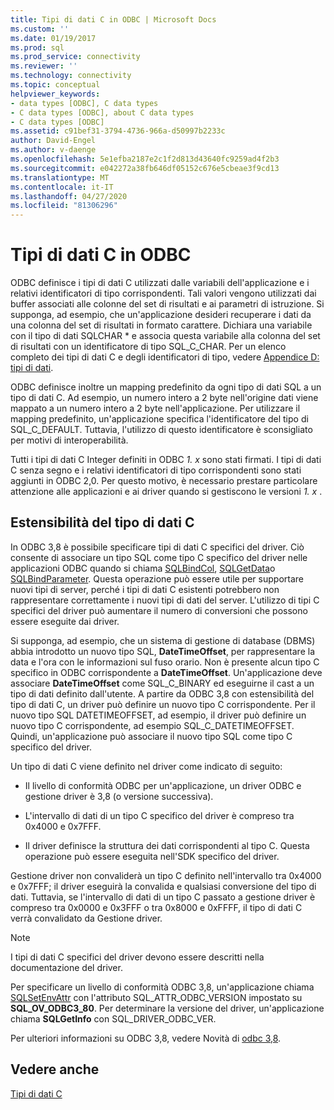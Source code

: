 ```yaml
---
title: Tipi di dati C in ODBC | Microsoft Docs
ms.custom: ''
ms.date: 01/19/2017
ms.prod: sql
ms.prod_service: connectivity
ms.reviewer: ''
ms.technology: connectivity
ms.topic: conceptual
helpviewer_keywords:
- data types [ODBC], C data types
- C data types [ODBC], about C data types
- C data types [ODBC]
ms.assetid: c91bef31-3794-4736-966a-d50997b2233c
author: David-Engel
ms.author: v-daenge
ms.openlocfilehash: 5e1efba2187e2c1f2d813d43640fc9259ad4f2b3
ms.sourcegitcommit: e042272a38fb646df05152c676e5cbeae3f9cd13
ms.translationtype: MT
ms.contentlocale: it-IT
ms.lasthandoff: 04/27/2020
ms.locfileid: "81306296"
---
```

# <a name="c-data-types-in-odbc"></a>Tipi di dati C in ODBC
ODBC definisce i tipi di dati C utilizzati dalle variabili dell'applicazione e i relativi identificatori di tipo corrispondenti. Tali valori vengono utilizzati dai buffer associati alle colonne del set di risultati e ai parametri di istruzione. Si supponga, ad esempio, che un'applicazione desideri recuperare i dati da una colonna del set di risultati in formato carattere. Dichiara una variabile con il tipo di dati SQLCHAR * e associa questa variabile alla colonna del set di risultati con un identificatore di tipo SQL_C_CHAR. Per un elenco completo dei tipi di dati C e degli identificatori di tipo, vedere [Appendice D: tipi di dati](../../../odbc/reference/appendixes/appendix-d-data-types.md).  
  
 ODBC definisce inoltre un mapping predefinito da ogni tipo di dati SQL a un tipo di dati C. Ad esempio, un numero intero a 2 byte nell'origine dati viene mappato a un numero intero a 2 byte nell'applicazione. Per utilizzare il mapping predefinito, un'applicazione specifica l'identificatore del tipo di SQL_C_DEFAULT. Tuttavia, l'utilizzo di questo identificatore è sconsigliato per motivi di interoperabilità.  
  
 Tutti i tipi di dati C Integer definiti in ODBC *1. x* sono stati firmati. I tipi di dati C senza segno e i relativi identificatori di tipo corrispondenti sono stati aggiunti in ODBC 2,0. Per questo motivo, è necessario prestare particolare attenzione alle applicazioni e ai driver quando si gestiscono le versioni *1. x* .  
  
## <a name="c-data-type-extensibility"></a>Estensibilità del tipo di dati C  
 In ODBC 3,8 è possibile specificare tipi di dati C specifici del driver. Ciò consente di associare un tipo SQL come tipo C specifico del driver nelle applicazioni ODBC quando si chiama [SQLBindCol](../../../odbc/reference/syntax/sqlbindcol-function.md), [SQLGetData](../../../odbc/reference/syntax/sqlgetdata-function.md)o [SQLBindParameter](../../../odbc/reference/syntax/sqlbindparameter-function.md). Questa operazione può essere utile per supportare nuovi tipi di server, perché i tipi di dati C esistenti potrebbero non rappresentare correttamente i nuovi tipi di dati del server. L'utilizzo di tipi C specifici del driver può aumentare il numero di conversioni che possono essere eseguite dai driver.  
  
 Si supponga, ad esempio, che un sistema di gestione di database (DBMS) abbia introdotto un nuovo tipo SQL, **DateTimeOffset**, per rappresentare la data e l'ora con le informazioni sul fuso orario. Non è presente alcun tipo C specifico in ODBC corrispondente a **DateTimeOffset**. Un'applicazione deve associare **DateTimeOffset** come SQL_C_BINARY ed eseguirne il cast a un tipo di dati definito dall'utente. A partire da ODBC 3,8 con estensibilità del tipo di dati C, un driver può definire un nuovo tipo C corrispondente. Per il nuovo tipo SQL DATETIMEOFFSET, ad esempio, il driver può definire un nuovo tipo C corrispondente, ad esempio SQL_C_DATETIMEOFFSET. Quindi, un'applicazione può associare il nuovo tipo SQL come tipo C specifico del driver.  
  
 Un tipo di dati C viene definito nel driver come indicato di seguito:  
  
-   Il livello di conformità ODBC per un'applicazione, un driver ODBC e gestione driver è 3,8 (o versione successiva).  
  
-   L'intervallo di dati di un tipo C specifico del driver è compreso tra 0x4000 e 0x7FFF.  
  
-   Il driver definisce la struttura dei dati corrispondenti al tipo C.  Questa operazione può essere eseguita nell'SDK specifico del driver.  
  
 Gestione driver non convaliderà un tipo C definito nell'intervallo tra 0x4000 e 0x7FFF; il driver eseguirà la convalida e qualsiasi conversione del tipo di dati. Tuttavia, se l'intervallo di dati di un tipo C passato a gestione driver è compreso tra 0x0000 e 0x3FFF o tra 0x8000 e 0xFFFF, il tipo di dati C verrà convalidato da Gestione driver.  
  
> [!NOTE]  
>  I tipi di dati C specifici del driver devono essere descritti nella documentazione del driver.  
  
 Per specificare un livello di conformità ODBC 3,8, un'applicazione chiama [SQLSetEnvAttr](../../../odbc/reference/syntax/sqlsetenvattr-function.md) con l'attributo SQL_ATTR_ODBC_VERSION impostato su **SQL_OV_ODBC3_80**. Per determinare la versione del driver, un'applicazione chiama **SQLGetInfo** con SQL_DRIVER_ODBC_VER.  
  
 Per ulteriori informazioni su ODBC 3,8, vedere Novità di [odbc 3,8](../../../odbc/reference/what-s-new-in-odbc-3-8.md).  
  
## <a name="see-also"></a>Vedere anche  
 [Tipi di dati C](../../../odbc/reference/appendixes/c-data-types.md)
